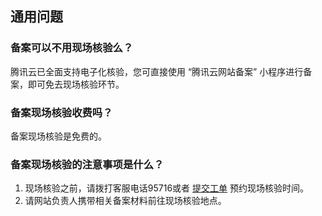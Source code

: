 ## 通用问题

### 备案可以不用现场核验么？

腾讯云已全面支持电子化核验，您可直接使用 “腾讯云网站备案” 小程序进行备案，即可免去现场核验环节。

### 备案现场核验收费吗？

备案现场核验是免费的。


### 备案现场核验的注意事项是什么？

1. 现场核验之前，请拨打客服电话95716或者 [提交工单](https://console.cloud.tencent.com/workorder/category) 预约现场核验时间。
2. 请网站负责人携带相关备案材料前往现场核验地点。 
